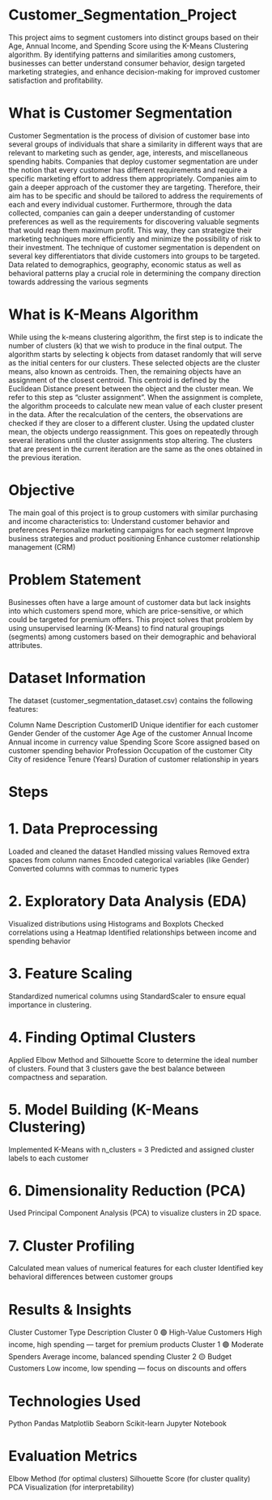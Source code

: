 # Customer_Segmentation_Project
This project aims to segment customers into distinct groups based on their Age, Annual Income, and Spending Score using the K-Means Clustering algorithm.
By identifying patterns and similarities among customers, businesses can better understand consumer behavior, design targeted marketing strategies, and enhance decision-making for improved customer satisfaction and profitability.

# What is Customer Segmentation
Customer Segmentation is the process of division of customer base into several groups of individuals that share a similarity in different ways that are relevant to marketing such as gender, age, interests, and miscellaneous spending habits.
Companies that deploy customer segmentation are under the notion that every customer has different requirements and require a specific marketing effort to address them appropriately. Companies aim to gain a deeper approach of the customer they are targeting. Therefore, their aim has to be specific and should be tailored to address the requirements of each and every individual customer. Furthermore, through the data collected, companies can gain a deeper understanding of customer preferences as well as the requirements for discovering valuable segments that would reap them maximum profit. This way, they can strategize their marketing techniques more efficiently and minimize the possibility of risk to their investment.
The technique of customer segmentation is dependent on several key differentiators that divide customers into groups to be targeted. Data related to demographics, geography, economic status as well as behavioral patterns play a crucial role in determining the company direction towards addressing the various segments

# What is K-Means Algorithm
While using the k-means clustering algorithm, the first step is to indicate the number of clusters (k) that we wish to produce in the final output. The algorithm starts by selecting k objects from dataset randomly that will serve as the initial centers for our clusters. These selected objects are the cluster means, also known as centroids. Then, the remaining objects have an assignment of the closest centroid. This centroid is defined by the Euclidean Distance present between the object and the cluster mean. We refer to this step as “cluster assignment”. When the assignment is complete, the algorithm proceeds to calculate new mean value of each cluster present in the data. After the recalculation of the centers, the observations are checked if they are closer to a different cluster. Using the updated cluster mean, the objects undergo reassignment. This goes on repeatedly through several iterations until the cluster assignments stop altering. The clusters that are present in the current iteration are the same as the ones obtained in the previous iteration.

# Objective
The main goal of this project is to group customers with similar purchasing and income characteristics to:
Understand customer behavior and preferences
Personalize marketing campaigns for each segment
Improve business strategies and product positioning
Enhance customer relationship management (CRM)

# Problem Statement
Businesses often have a large amount of customer data but lack insights into which customers spend more, which are price-sensitive, or which could be targeted for premium offers.
This project solves that problem by using unsupervised learning (K-Means) to find natural groupings (segments) among customers based on their demographic and behavioral attributes.

# Dataset Information
The dataset (customer_segmentation_dataset.csv) contains the following features:

Column Name     	Description
CustomerID	      Unique identifier for each customer
Gender	          Gender of the customer
Age	              Age of the customer
Annual Income	    Annual income in currency value
Spending Score	  Score assigned based on customer spending behavior
Profession	      Occupation of the customer
City	            City of residence
Tenure (Years)	   Duration of customer relationship in years

# Steps
# 1. Data Preprocessing
Loaded and cleaned the dataset
Handled missing values
Removed extra spaces from column names
Encoded categorical variables (like Gender)
Converted columns with commas to numeric types

# 2. Exploratory Data Analysis (EDA)
Visualized distributions using Histograms and Boxplots
Checked correlations using a Heatmap
Identified relationships between income and spending behavior

# 3. Feature Scaling
Standardized numerical columns using StandardScaler to ensure equal importance in clustering.

# 4. Finding Optimal Clusters
Applied Elbow Method and Silhouette Score to determine the ideal number of clusters.
Found that 3 clusters gave the best balance between compactness and separation.

# 5. Model Building (K-Means Clustering)
Implemented K-Means with n_clusters = 3
Predicted and assigned cluster labels to each customer

# 6. Dimensionality Reduction (PCA)
Used Principal Component Analysis (PCA) to visualize clusters in 2D space.

# 7. Cluster Profiling
Calculated mean values of numerical features for each cluster
Identified key behavioral differences between customer groups

# Results & Insights
Cluster	Customer Type	Description
Cluster 0	🟢 High-Value Customers	High income, high spending — target for premium products
Cluster 1	🟣 Moderate Spenders	Average income, balanced spending
Cluster 2	🟡 Budget Customers	Low income, low spending — focus on discounts and offers

# Technologies Used
Python
Pandas
Matplotlib
Seaborn
Scikit-learn
Jupyter Notebook

# Evaluation Metrics
Elbow Method (for optimal clusters)
Silhouette Score (for cluster quality)
PCA Visualization (for interpretability)

